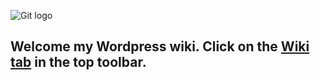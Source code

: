 ![Git logo](https://s.w.org/style/images/wporg-logo.svg)

## Welcome my Wordpress wiki. Click on the [**Wiki** tab](https://github.com/martindubenet/Wordpress/wiki) in the top toolbar.

&nbsp;

&nbsp;

&nbsp;

&nbsp;

&nbsp;

&nbsp;
